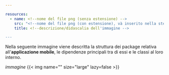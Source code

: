 ```yaml
---

resources:
  - name: <!--nome del file png (senza estensione) -->
    src: "<!--nome del file png (con estensione), và inserito nella stessa cartella di questo file -->"
    title: <!--descrizione/didascalia dell'immagine -->

---
```


Nella seguente immagine viene descritta la struttura dei package relativa all'**applicazione mobile**, le dipendenze principali tra di essi e le classi al loro interno.

*immagine*
{{< img name="<!--nome del file png (senza estensione) -->" size="large" lazy=false >}}


